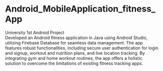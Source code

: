 # Android_MobileApplication_fitness_App
University 1st Android Project<br>
Developed an Android fitness application in Java using Android Studio, utilizing Firebase Database for seamless data management. 
The app features robust functionalities, including secure user authentication for login and signup, workout and nutrition plans, and live location tracking. 
By integrating gym and home workout routines, the app offers a holistic solution to overcome the limitations of existing fitness tracking apps.

